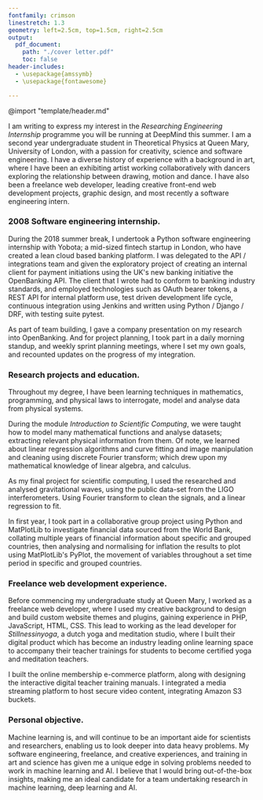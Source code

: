 ```yaml
---
fontfamily: crimson
linestretch: 1.3
geometry: left=2.5cm, top=1.5cm, right=2.5cm
output:
  pdf_document:
    path: "./cover letter.pdf"
    toc: false
header-includes:
  - \usepackage{amssymb}
  - \usepackage{fontawesome}

---
```


@import "template/header.md"



<!-- # SELF INTRODUCTION -->
<!-- The “Intro” Paragraph – Grab the reader’s attention. Introduce yourself, & state why you’re a good fit.  -->
I am writing to express my interest in the *Researching Engineering Internship* programme you will be running at DeepMind this summer.  I am a second year undergraduate student in Theoretical Physics at Queen Mary, University of London, with a passion for creativity, science and software engineering.  I have a diverse history of experience with a background in art, where I have been an exhibiting artist working collaboratively with dancers exploring the relationship between drawing, motion and dance.  I have also been a freelance web developer, leading creative front-end web development projects, graphic design, and most recently a software engineering intern.

### 2008 Software engineering internship.
<!-- The “Hard Sell” Paragraph – Prove how qualified you are. Use bullet points to highlight achievements.  -->

During the 2018 summer break, I undertook a Python software engineering internship with Yobota; a mid-sized fintech startup in London, who have created a lean cloud based banking platform.  I was delegated to the API / integrations team and given the exploratory project of creating an internal client for payment initiations using the UK's new banking initiative the OpenBanking API.  The client that I wrote had to conform to banking industry standards, and employed technologies such as OAuth bearer tokens, a REST API for internal platform use, test driven development life cycle, continuous integration using Jenkins and written using Python / Django / DRF, with testing suite pytest.

As part of team building, I gave a company presentation on my research into OpenBanking.  And for project planning, I took part in a daily morning standup, and weekly sprint planning meetings, where I set my own goals, and recounted updates on the progress of my integration.

### Research projects and education.
<!--
Overall skill review for Uni:
  - show my maths skills
  - analytic skills
  - software programming skills
-->

Throughout my degree, I have been learning techniques in mathematics, programming, and physical laws to interrogate, model and analyse data from physical systems.

During the module _Introduction to Scientific Computing_, we were taught how to model many mathematical functions and analyse datasets; extracting relevant physical information from them.  Of note, we learned about linear regression algorithms and curve fitting and image manipulation and cleaning using discrete Fourier transform; which drew upon my mathematical knowledge of linear algebra, and calculus.

As my final project for scientific computing, I used the researched and analysed gravitational waves, using the public data-set from the LIGO interferometers.  Using Fourier transform to clean the signals, and a linear regression to fit.

In first year, I took part in a collaborative group project using Python and MatPlotLib to investigate financial data sourced from the World Bank, collating multiple years of financial information about specific and grouped countries, then analysing and normalising for inflation the results to plot using MatPlotLib's PyPlot, the movement of variables throughout a set time period in specific and grouped countries.

### Freelance web development experience.

Before commencing my undergraduate study at Queen Mary, I worked as a freelance web developer, where I used my creative background to design and build custom website themes and plugins, gaining experience in PHP, JavaScript, HTML, CSS. This lead to working as the lead developer for *Stillnessinyoga*, a dutch yoga and meditation studio, where I built their digital product which has become an industry leading online learning space to accompany their teacher trainings for students to become certified yoga and meditation teachers.

I built the online membership e-commerce platform, along with designing the interactive digital teacher training manuals. I integrated a media streaming platform to host secure video content, integrating Amazon S3 buckets.

<!-- ### My interest in DeepMind; -->
<!-- The “Research” Paragraph – Learn about your target company, & explain how you fit into their future. -->

### Personal objective.

Machine learning is, and will continue to be an important aide for scientists and researchers, enabling us to look deeper into data heavy problems.  My software engineering, freelance, and creative experiences, and training in art and science has given me a unique edge in solving problems needed to work in machine learning and AI. I believe that I would bring out-of-the-box insights, making me an ideal candidate for a team undertaking research in machine learning, deep learning and AI.
